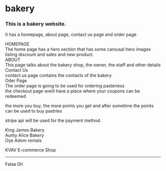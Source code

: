 # bakery

<h3>This is a bakery website.</h3>

It has a homepage, about page, contact us page and order page
<br>


HOMEPAGE <br>
The home page has a hero section that has some carousal hero images listing discount and sales and new product.
<br>
ABOUT <br>
This page talks about the bakery shop, the owner, the staff and other details
<br>
Contact Us <br>
contact us page contains the contacts of the bakery
<br>
Oder Page<br>
The order page is going  to be used for ordering pasteriess <br>
the checkout page wwill have a place where your coupons can be redeemed <br>

the more you buy, the more points you get and after sometime the points can be used to buy pastries <br>

stripe api will be used for the payment method.<br>

King James Bakery <br>
Aunty Alice Bakery <br>
Oye Adom rentals <br>
<!-----------Comment----------!>

KVAV E-commerce Shop <br>
<hr>
<p >Falaa Gh </p>

